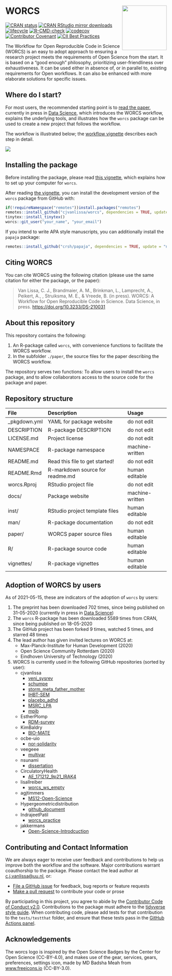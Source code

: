 
# WORCS <a href='https://osf.io/zcvbs/'><img src='https://github.com/cjvanlissa/worcs/raw/master/docs/worcs_icon.png' align="right" height="139" /></a>

<!-- README.md is generated from README.Rmd. Please edit that file -->

[![CRAN
status](https://www.r-pkg.org/badges/version/worcs)](https://cran.r-project.org/package=worcs)
[![CRAN RStudio mirror
downloads](https://cranlogs.r-pkg.org/badges/grand-total/worcs?color=blue)](https://r-pkg.org/pkg/worcs)
[![lifecycle](https://img.shields.io/badge/lifecycle-maturing-blue.svg)](https://www.tidyverse.org/lifecycle/#maturing)
[![R-CMD-check](https://github.com/cjvanlissa/worcs/workflows/R-CMD-check/badge.svg)](https://github.com/cjvanlissa/worcs/actions)
[![codecov](https://codecov.io/gh/cjvanlissa/worcs/branch/master/graph/badge.svg?token=7S9XKDRT4M)](https://codecov.io/gh/cjvanlissa/worcs)
[![Contributor
Covenant](https://img.shields.io/badge/Contributor%20Covenant-v2.0%20adopted-ff69b4.svg)](code_of_conduct.md)
[![CII Best
Practices](https://bestpractices.coreinfrastructure.org/projects/3969/badge)](https://bestpractices.coreinfrastructure.org/projects/3969)
<!--[![DOI](http://joss.theoj.org/papers/10.21105/joss.00978/status.svg)](https://doi.org/10.21105/joss.00978)-->

The Workflow for Open Reproducible Code in Science (WORCS) is an easy to
adopt approach to ensuring a research project meets the requirements of
Open Science from the start. It is based on a “good enough” philosophy,
prioritizing user-friendliness over exhaustiveness. It can be used
either in absence of, or in parallel to, existing requirements for Open
workflows. It can also be enhanced with more elaborate solutions for
specific issues.

## Where do I start?

For most users, the recommended starting point is to [read the
paper](https://osf.io/zcvbs/), currently in press in [Data
Science](https://content.iospress.com/journals/data-science/Pre-press/Pre-press),
which introduces the WORCS workflow, explains the underlying tools, and
illustrates how the `worcs` package can be used to create a new project
that follows the workflow.

The workflow is illustrated below; the [workflow
vignette](https://cjvanlissa.github.io/worcs/articles/workflow.html)
describes each step in detail.

![](https://github.com/cjvanlissa/worcs/raw/master/paper/workflow_graph/workflow.png)<!-- -->

## Installing the package

Before installing the package, please read [this
vignette](https://cjvanlissa.github.io/worcs/articles/setup.html), which
explains how to set up your computer for `worcs`.

After reading [the
vignette](https://cjvanlissa.github.io/worcs/articles/setup.html), you
can install the development version of the `worcs` package from GitHub
with:

``` r
if(!requireNamespace("remotes"))install.packages("remotes")
remotes::install_github("cjvanlissa/worcs", dependencies = TRUE, update = "never")
tinytex::install_tinytex()
worcs::git_user("your_name", "your_email")
```

If you intend to write APA style manuscripts, you can additionally
install the `papaja` package:

``` r
remotes::install_github("crsh/papaja", dependencies = TRUE, update = "never")
```

## Citing WORCS

You can cite WORCS using the following citation (please use the same
citation for either the package, or the paper):

> Van Lissa, C. J., Brandmaier, A. M., Brinkman, L., Lamprecht, A.,
> Peikert, A., , Struiksma, M. E., & Vreede, B. (in press). WORCS: A
> Workflow for Open Reproducible Code in Science. Data Science, in
> press. <https://doi.org/10.3233/DS-210031>

## About this repository

This repository contains the following:

1.  An R-package called `worcs`, with convenience functions to
    facilitate the WORCS workflow.
2.  In the subfolder `./paper`, the source files for the paper
    describing the WORCS workflow.

The repository serves two functions: To allow users to install the
`worcs` package, and to allow collaborators access to the source code
for the package and paper.

## Repository structure

| File          | Description                     | Usage           |
| :------------ | :------------------------------ | :-------------- |
| \_pkgdown.yml | YAML for package website        | do not edit     |
| DESCRIPTION   | R-package DESCRIPTION           | do not edit     |
| LICENSE.md    | Project license                 | do not edit     |
| NAMESPACE     | R-package namespace             | machine-written |
| README.md     | Read this file to get started\! | do not edit     |
| README.Rmd    | R-markdown source for readme.md | human editable  |
| worcs.Rproj   | RStudio project file            | do not edit     |
| docs/         | Package website                 | machine-written |
| inst/         | RStudio project template files  | human editable  |
| man/          | R-package documentation         | do not edit     |
| paper/        | WORCS paper source files        | human editable  |
| R/            | R-package source code           | human editable  |
| vignettes/    | R-package vignettes             | human editable  |

## Adoption of WORCS by users

As of 2021-05-15, these are indicators of the adoption of `worcs` by
users:

1.  The preprint has been downloaded 702 times, since being published on
    31-05-2020 (currently in press in [Data
    Science](https://content.iospress.com/journals/data-science/Pre-press/Pre-press))
2.  The `worcs` R-package has been downloaded 5589 times from CRAN,
    since being published on 18-05-2020
3.  The GitHub project has been forked 9 times, watched 5 times, and
    starred 48 times
4.  The lead author has given invited lectures on WORCS at:
      - Max-Planck-Institute for Human Development (2020)  
      - Open Science Community Rotterdam (2020)  
      - Eindhoven University of Technology (2020)  
5.  WORCS is currently used in the following GitHub repositories (sorted
    by user):
      - cjvanlissa
          - [veni\_sysrev](https://github.com/cjvanlissa/veni_sysrev)  
          - [schumpe](https://github.com/cjvanlissa/schumpe)  
          - [storm\_meta\_father\_mother](https://github.com/cjvanlissa/storm_meta_father_mother)  
          - [IHBT-SEM](https://github.com/cjvanlissa/IHBT-SEM)  
          - [placebo\_adhd](https://github.com/cjvanlissa/placebo_adhd)  
          - [MSRC\_LPA](https://github.com/cjvanlissa/MSRC_LPA)  
          - [mpib](https://github.com/cjvanlissa/mpib)  
      - EstherPlomp
          - [RDM-survey](https://github.com/EstherPlomp/RDM-survey)  
      - KimBaldry
          - [BIO-MATE](https://github.com/KimBaldry/BIO-MATE)  
      - ocbe-uio
          - [nor-solidarity](https://github.com/ocbe-uio/nor-solidarity)  
      - veegeee
          - [multivar](https://github.com/veegeee/multivar)  
      - nsunami
          - [dissertation](https://github.com/nsunami/dissertation)  
      - CirculatoryHealth
          - [AE\_171212\_9p21\_IRAK4](https://github.com/CirculatoryHealth/AE_171212_9p21_IRAK4)  
      - lisallreiber
          - [worcs\_ws\_empty](https://github.com/lisallreiber/worcs_ws_empty)  
      - agjtimmers
          - [MS12-Open-Science](https://github.com/agjtimmers/MS12-Open-Science)  
      - Hypergeometricdistribution
          - [github\_document](https://github.com/Hypergeometricdistribution/github_document)  
      - IndrajeetPatil
          - [worcs\_practice](https://github.com/IndrajeetPatil/worcs_practice)  
      - jakkermans
          - [Open-Science-Introdcuction](https://github.com/jakkermans/Open-Science-Introdcuction)

## Contributing and Contact Information

We are always eager to receive user feedback and contributions to help
us improve both the workflow and the software. Major contributions
warrant coauthorship to the package. Please contact the lead author at
<c.j.vanlissa@uu.nl>, or:

  - [File a GitHub issue](https://github.com/cjvanlissa/worcs) for
    feedback, bug reports or feature requests
  - [Make a pull request](https://github.com/cjvanlissa/worcs/pulls) to
    contribute your code or prose

By participating in this project, you agree to abide by the [Contributor
Code of Conduct v2.0](https://www.contributor-covenant.org/).
Contributions to the package must adhere to the [tidyverse style
guide](https://style.tidyverse.org/). When contributing code, please add
tests for that contribution to the `tests/testthat` folder, and ensure
that these tests pass in the [GitHub Actions
panel](https://github.com/cjvanlissa/worcs/actions/workflows/R-CMD-check).

## Acknowledgements

The worcs logo is inspired by the Open Science Badges by the Center for
Open Science (CC-BY-4.0), and makes use of the gear, services, gears,
preferences, settings icon, made by MD Badsha Meah from www.freeicons.io
(CC-BY-3.0).
